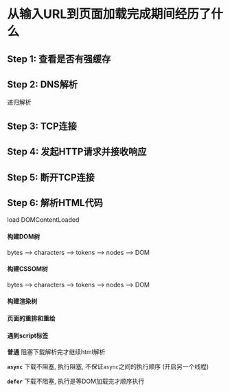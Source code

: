# 从输入URL到页面加载完成期间经历了什么



## Step 1: 查看是否有强缓存



## Step 2: DNS解析

递归解析



## Step 3: TCP连接





## Step 4: 发起HTTP请求并接收响应



## Step 5: 断开TCP连接



## Step 6: 解析HTML代码

load DOMContentLoaded



#### 构建DOM树

bytes --> characters --> tokens --> nodes --> DOM



#### 构建CSSOM树

bytes --> characters --> tokens --> nodes --> DOM



#### 构建渲染树



#### 页面的重排和重绘



#### 遇到script标签

**普通** 阻塞下载解析完才继续html解析

**`async`** 下载不阻塞, 执行阻塞, 不保证`async`之间的执行顺序 (开启另一个线程)

**`defer`** 下载不阻塞, 执行是等DOM加载完才顺序执行